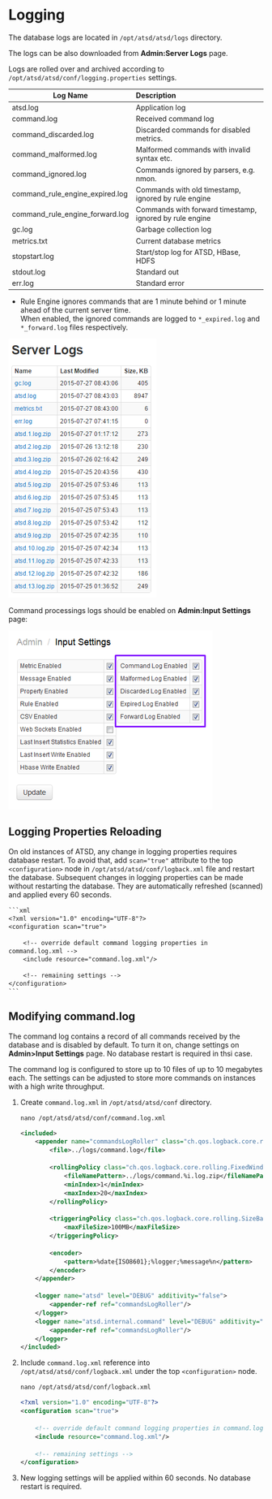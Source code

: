# Logging

The database logs are located in `/opt/atsd/atsd/logs` directory.

The logs can be also downloaded from **Admin:Server Logs** page.

Logs are rolled over and archived according to `/opt/atsd/atsd/conf/logging.properties` settings.

|**Log Name**|**Description**|
|---|:---|
|atsd.log|Application log|
|command.log|Received command log|
|command_discarded.log|Discarded commands for disabled metrics.|
|command_malformed.log|Malformed commands with invalid syntax etc.| 
|command_ignored.log|Commands ignored by parsers, e.g. nmon. |
|command_rule_engine_expired.log|Commands with old timestamp, ignored by rule engine|
|command_rule_engine_forward.log|Commands with forward timestamp, ignored by rule engine|
|gc.log|Garbage collection log|
|metrics.txt|Current database metrics|
|stopstart.log|Start/stop log for ATSD, HBase, HDFS|
|stdout.log|Standard out|
|err.log|Standard error|

* Rule Engine ignores commands that are 1 minute behind or 1 minute ahead of the current server time.<br>When enabled, the ignored commands are logged to `*_expired.log` and `*_forward.log` files respectively.

![server logs](images/server_logs_atsd.png "server_logs_atsd")

Command processings logs should be enabled on **Admin:Input Settings** page:

![](server-logs-command-files.png)

## Logging Properties Reloading

On old instances of ATSD, any change in logging properties requires database restart. To avoid that, add `scan="true"` attribute to the top `<configuration>` node in `/opt/atsd/atsd/conf/logback.xml` file and restart the database. Subsequent changes in logging properties can be made without restarting the database. They are automatically refreshed (scanned) and applied every 60 seconds.

    ```xml
    <?xml version="1.0" encoding="UTF-8"?>
    <configuration scan="true">
	
		<!-- override default command logging properties in command.log.xml -->
        <include resource="command.log.xml"/>
		
		<!-- remaining settings -->
    </configuration>
    ```

## Modifying command.log

The command log contains a record of all commands received by the database and is disabled by default. To turn it on, change settings on **Admin>Input Settings** page. No database restart is required in thsi case.

The command log is configured to store up to 10 files of up to 10 megabytes each.  The settings can be adjusted to store more commands on instances with a high write throughput.

1. Create `command.log.xml` in `/opt/atsd/atsd/conf` directory.

    ```
    nano /opt/atsd/atsd/conf/command.log.xml
    ```
    
    ```xml
    <included>
        <appender name="commandsLogRoller" class="ch.qos.logback.core.rolling.RollingFileAppender">
            <file>../logs/command.log</file>
    
            <rollingPolicy class="ch.qos.logback.core.rolling.FixedWindowRollingPolicy">
                <fileNamePattern>../logs/command.%i.log.zip</fileNamePattern>
                <minIndex>1</minIndex>
                <maxIndex>20</maxIndex>
            </rollingPolicy>
    
            <triggeringPolicy class="ch.qos.logback.core.rolling.SizeBasedTriggeringPolicy">
                <maxFileSize>100MB</maxFileSize>
            </triggeringPolicy>
    
            <encoder>
                <pattern>%date{ISO8601};%logger;%message%n</pattern>
            </encoder>
        </appender>
    
        <logger name="atsd" level="DEBUG" additivity="false">
			<appender-ref ref="commandsLogRoller"/>
		</logger>
        <logger name="atsd.internal.command" level="DEBUG" additivity="false">
			<appender-ref ref="commandsLogRoller"/>
		</logger>
    </included>
    ```

2. Include `command.log.xml` reference into `/opt/atsd/atsd/conf/logback.xml` under the top `<configuration>` node.

    ```
    nano /opt/atsd/atsd/conf/logback.xml
    ```
    
    ```xml
    <?xml version="1.0" encoding="UTF-8"?>
    <configuration scan="true">
	
		<!-- override default command logging properties in command.log.xml -->
        <include resource="command.log.xml"/>
		
		<!-- remaining settings -->
    </configuration>
    ```
	
3. New logging settings will be applied within 60 seconds. No database restart is required.